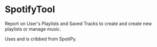 # SpotifyTool
Report on User's Playlists and Saved Tracks to create and create new playlists or manage music.

Uses and is cribbed from SpotiPy.
